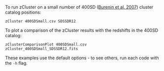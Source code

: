 To run zCluster on a small number of 400SD ([Burenin et al. 2007](http://adsabs.harvard.edu/abs/2007ApJS..172..561B)) 
cluster catalog positions:

```
zCluster 400SDSmall.csv SDSSDR12
```

To plot a comparison of the zCluster results with the redshifts in the 400SD catalog:

```
zClusterComparisonPlot 400SDSmall.csv zCluster_400SDSmall_SDSSDR12.fits
```

These examples use the default options - to see others, run each code with the `-h` flag.
